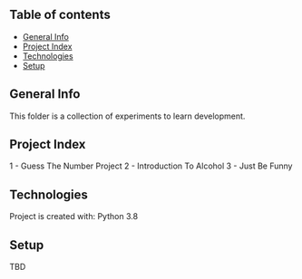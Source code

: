 ## Table of contents
* [General Info](#general-info)
* [Project Index](#project-index)
* [Technologies](#technologies)
* [Setup](#setup)

## General Info
This folder is a collection of experiments to learn development.

## Project Index
1 - Guess The Number Project
2 - Introduction To Alcohol
3 - Just Be Funny
## Technologies
Project is created with:
Python 3.8
	
## Setup
TBD

